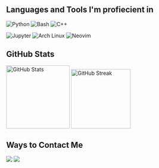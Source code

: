 ## Languages and Tools I'm profiecient in

![Python](https://img.shields.io/badge/Python-%23222222?style=for-the-badge&logo=python&logoColor=%233776AB)
![Bash](https://img.shields.io/badge/Bash-%23e8e8e8?style=for-the-badge&logo=gnu%20bash&logoColor=black)
![C++](https://img.shields.io/badge/C%2B%2B-%23222222?style=for-the-badge&logo=c%2B%2B&logoColor=%231f93f0)

![Jupyter](https://img.shields.io/badge/Jupyter-%23222222?style=for-the-badge&logo=jupyter)
![Arch Linux](https://img.shields.io/badge/Arch%20Linux-%23222222?style=for-the-badge&logo=arch%20linux&logoColor=%231793D1)
![Neovim](https://img.shields.io/badge/Neovim-%23222222?style=for-the-badge&logo=neovim&logoColor=%2357A143)


## GitHub Stats

<div>
<a href="http://www.github.com/AbubakrBardien"><img height=170 src="https://github-readme-stats.vercel.app/api?username=AbubakrBardien&show_icons=true&count_private=true&title_color=3382ed&text_color=ffffff&icon_color=3382ed&bg_color=1c1917&border_color=474039&disable_animations=true" alt="GitHub Stats" /></a>
<img height=160 src="https://github-readme-streak-stats-wheat-rho.vercel.app?user=AbubakrBardien&theme=dark&background=1c1917&border=474039&date_format=j%20M%5B%20Y%5D&disable_animations=true" alt="GitHub Streak"/>
</div>

<!--Add LeetCode stats card in the future, if it's impressive. The repo to do that is in your collection of starred repos.-->

## Ways to Contact Me
<a href="https://www.linkedin.com/in/abubakr-bardien"/><img src="https://img.shields.io/badge/LinkedIn-blue?style=flat-square&logo=linkedin"></a>
<a href="mailto:abubakrbardien@gmail.com?subject=Hello%20Abubakr,%20From%20Github"><img src="https://img.shields.io/badge/Gmail-%23e8e8e8?style=flat-square&logo=gmail"></a>
